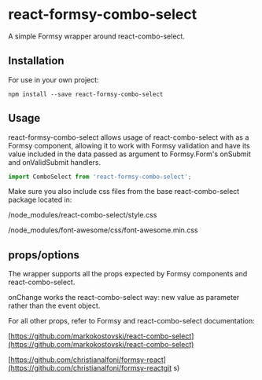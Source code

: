 # react-formsy-combo-select
A simple Formsy wrapper around react-combo-select.

## Installation
For use in your own project:
```
npm install --save react-formsy-combo-select
```

## Usage
react-formsy-combo-select allows usage of react-combo-select with as a Formsy component, allowing it to work with Formsy validation and have its value included in the data passed as argument to Formsy.Form's onSubmit and onValidSubmit handlers.

```javascript
import ComboSelect from 'react-formsy-combo-select';
```

Make sure you also include css files from the base react-combo-select package located in:

/node_modules/react-combo-select/style.css

/node_modules/font-awesome/css/font-awesome.min.css


## props/options
The wrapper supports all the props expected by Formsy components and react-combo-select.

onChange works the react-combo-select way: new value as parameter rather than the event object.

For all other props, refer to Formsy and react-combo-select documentation:

[https://github.com/markokostovski/react-combo-select](https://github.com/markokostovski/react-combo-select)

[https://github.com/christianalfoni/formsy-react](https://github.com/christianalfoni/formsy-reactgit s)